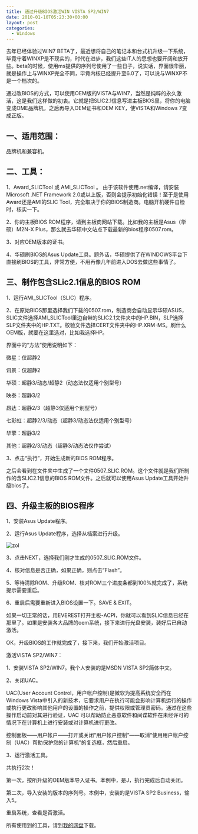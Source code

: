 ```yaml
---
title: 通过升级BIOS激活WIN VISTA SP2/WIN7
date: 2010-01-10T05:23:30+00:00
layout: post
categories:
  - Windows
---
```


去年已经体验过WIN7 BETA了，最近想将自己的笔记本和台式机升级一下系统，毕竟守着WINXP是不现实的，时代在进步，我们这些IT人的思想也要开阔和放开些。beta的时候，使用ms提供的序列号使用了一些日子，说实话，界面很华丽，就是操作上与WINXP完全不同，毕竟内核已经提升至6.0了，可以说与WINXP不是一个档次的。

通过改BIOS的方式，可以使用OEM版的VISTA与WIN7，当然是纯粹的永久激活，这是我们这样做的初衷。它就是把SLIC2.1信息写进主板BIOS里，将你的电脑变成OME品牌机，之后再导入OEM证书和OEM KEY，使VISTA和Windows 7变成正版。

## 一、适用范围：

品牌机和兼容机。

## 二、工具：

1、Award_SLICTool 或 AMI_SLICTool 。 由于该软件使用.net编译，请安装Microsoft .NET Framework 2.0或以上版，否则会提示初始化错误！至于是使用Award还是AMI的SLIC Tool，完全取决于你的BIOS制造商。电脑开机硬件自检时，核实一下。

2、你的主板BIOS ROM程序，请到主板商网站下载。比如我的主板是Asus（华硕）M2N-X Plus，那么就去华硕中文站点下载最新的bios程序0507.rom。

3、对应OEM版本的证书。

4、华硕刷BIOS的Asus Update工具。题外话，华硕提供了在WINDOWS平台下直接刷BIOS的工具，非常方便，不用再像几年前进入DOS去做这些事情了。
<!--more-->
## 三、制作包含SLic2.1信息的BIOS ROM

1、运行AMI_SLICTool（SLIC）程序。

2、在原始BIOS那里选择我们下载的0507.rom，制造商会自动显示华硕ASUS，SLIC文件选择AMI_SLICTool里边自带的SLIC2.1文件夹中的HP.BIN，SLP选择SLP文件夹中的HP.TXT。校验文件选择CERT文件夹中的HP.XRM-MS。刷什么OEM版，就要在这里选对，比如我选择HP。

界面中的“方法”使用说明如下：

微星：仅超静2

讯景：仅超静2

华硕：超静3/动态/超静2（动态法仅适用个别型号）

映泰：超静3/2

昂达：超静2/3（超静3仅适用个别型号）

七彩虹：超静2/3/动态（超静3/动态法仅适用个别型号）

华擎：超静3/2

其他：超静2/3/动态（超静3/动态法仅作尝试）

3、点击“执行”，开始生成新的BIOS ROM程序。

之后会看到在文件夹中生成了一个文件0507_SLIC.ROM。这个文件就是我们所制作的含SLIC2.1信息的BIOS ROM文件。之后就可以使用Asus Update工具开始升级bios了。

## 四、升级主板的BIOS程序

1、安装Asus Update程序。

2、运行Asus Update程序，选择从档案进行升级。

![zol](https://img8.zol.com.cn/bbs/upload/4472/4471435_0500.gif)

3、点击NEXT，选择我们刚才生成的0507_SLIC.ROM文件。

4、核对信息是否正确，如果正确，则点击“Flash”。

5、等待清除ROM、升级ROM、核对ROM三个进度条都到100%就完成了，系统提示需要重启。

6、重启后需要重新进入BIOS设置一下。SAVE & EXIT。

如果一切正常的话，用EVEREST打开主板-ACPI，你就可以看到SLIC信息已经在那里了。如果是安装各大品牌的oem系统，接下来进行光盘安装，装好后已自动激活。

OK，升级BIOS的工作就完成了，接下来，我们开始激活项目。

激活VISTA SP2/WIN7：

1、安装VISTA SP2/WIN7。我个人安装的是MSDN VISTA SP2简体中文。

2、关闭UAC。

UAC(User Account Control，用户帐户控制)是微软为提高系统安全而在Windows Vista中引入的新技术，它要求用户在执行可能会影响计算机运行的操作或执行更改影响其他用户的设置的操作之前，提供权限或管理员‌密码。通过在这些操作启动前对其进行验证，UAC 可以帮助防止恶意软件和间谍软件在未经许可的情况下在计算机上进行安装或对计算机进行更改。

控制面板——用户帐户——打开或关闭“用户帐户控制”——取消“使用用户帐户控制（UAC）帮助保护您的计算机”的复选框，然后重启。

3、运行激活工具。

共执行2次！

第一次，按所升级的OEM版本导入证书。本例中，是J，执行完成后自动关闭。

第二次，导入安装的版本的序列号。本例中，安装的是VISTA SP2 Business，输入5。

重启系统，查看是否激活。

所有使用到的工具，请到[我的网盘](http://cid-574f8e37bafc4791.skydrive.live.com/browse.aspx/.Public/vista)下载。